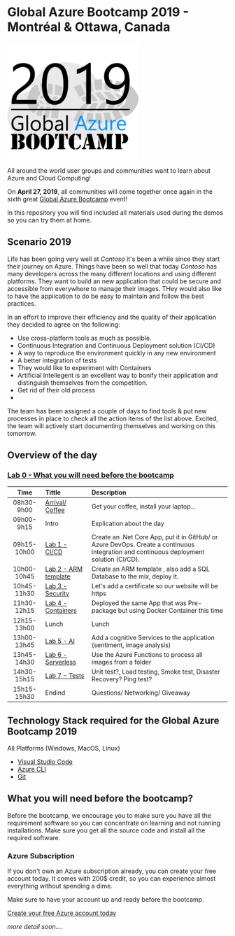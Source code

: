 ﻿# Global Azure Bootcamp 2019 - Montréal & Ottawa, Canada

![gablogo][gablogo]

All around the world user groups and communities want to learn about Azure and Cloud Computing!

On **April 27, 2019**, all communities will come together once again in the sixth great [Global Azure Bootcamp](https://global.azurebootcamp.net/) event! 

In this repository you will find included all materials used during the demos so you can try them at home.


## Scenario 2019
Life has been going very well at *Contoso* it's been a while since they start their journey on Azure. Things have been so well that today *Contoso* has many developers across the many different locations and using different platforms.  They want to build an new application that could be secure and accessible from everywhere to manage their images. THey would also like to have the application to do be easy to maintain and follow the best practices.

In an effort to improve their efficiency and the quality of their application they decided to agree on the following:

* Use cross-platform tools as much as possible. 
* Continuous Integration and Continuous Deployment solution (CI/CD)
* A way to reproduce the environment quickly in any new environment
* A better integration of tests
* They would like to experiment with Containers
* Artificial Intellegent is an excellent way to bonify their application and distinguish themselves from the competition.
* Get rid of their old process
* 

The team has been assigned a couple of days to find tools & put new processes in place to check all the action items of the list above. Excited, the team will actively start documenting themselves and working on this tomorrow.

## Overview of the day

### [Lab 0 - What you will need before the bootcamp](./Lab0/README.md) 


Time        | Tittle                                      | Description  
:----:      | :-------                                    | :----------- 
08h30-9h00  | [Arrival/ Coffee](./Locations/README.md)    | Get your coffee, install your laptop...
09h00-9h15  | Intro                                       | Explication about the day
09h15-10h00 | [Lab 1 - CI/CD ](./Lab1/README.md)          | Create an .Net Core App, put it in GitHub/ or Azure DevOps. Create a continuous integration and continuous deployment solution (CI/CD).
10h00-10h45 | [Lab 2 - ARM template](./Lab2/README.md)    | Create an ARM template , also add a SQL Database to the mix, deploy it.
10h45-11h30 | [Lab 3 - Security](./Lab3/README.md)        | Let's add a certificate so our website will be https 
11h30-12h15 | [Lab 4 - Containers](./Lab4/README.md)      | Deployed the same App that was Pre-package but using Docker Container this time
12h15-13h00 | Lunch                                       | Lunch
13h00-13h45 | [Lab 5 - AI](./Lab5/README.md)              | Add a cognitive Services to the application (sentiment, image analysis)
13h45-14h30 | [Lab 6 - Serverless](./Lab7/readme.md)      | Use the Azure Functions to process all images from a folder 
14h30-15h15 | [Lab 7 - Tests](./Lab7/README.md)           | Unit test?, Load testing, Smoke test, Disaster Recovery? Ping test?
15h15-15h30 | Endind                                      | Questions/ Networking/ Giveaway

## Technology Stack required for the Global Azure Bootcamp 2019

All Platforms (Windows, MacOS, Linux)

* [Visual Studio Code](https://code.visualstudio.com/?wt.mc_id=vscom_downloads)
* [Azure CLI](https://docs.microsoft.com/en-us/cli/azure/install-azure-cli?view=azure-cli-latest)
* [Git](https://git-scm.com/downloads)

## What you will need before the bootcamp?

Before the bootcamp, we encourage you to make sure you have all the requirement software so you can concentrate on learning and not running installations.  Make sure you get all the source code and install all the required software.

### Azure Subscription
If you don't own an Azure subscription already, you can create your free account today. It comes with 200$ credit, so you can experience almost everything without spending a dime. 

Make sure to have your account up and ready before the bootcamp.

[Create your free Azure account today](https://azure.microsoft.com/en-us/free/)

*more detail soon....*

[gablogo]: ./medias/GlobalAzureBootcamp2019.png "Global Azure Bootcamp 2019"
